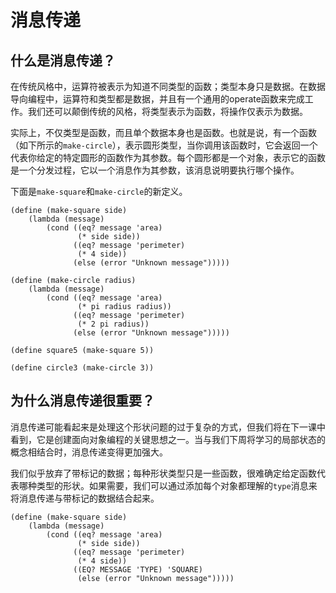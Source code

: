# 消息传递

## 什么是消息传递？

在传统风格中，运算符被表示为知道不同类型的函数；类型本身只是数据。在数据导向编程中，运算符和类型都是数据，并且有一个通用的operate函数来完成工作。我们还可以颠倒传统的风格，将类型表示为函数，将操作仅表示为数据。

实际上，不仅类型是函数，而且单个数据本身也是函数。也就是说，有一个函数（如下所示的`make-circle`），表示圆形类型，当你调用该函数时，它会返回一个代表你给定的特定圆形的函数作为其参数。每个圆形都是一个对象，表示它的函数是一个分发过程，它以一个消息作为其参数，该消息说明要执行哪个操作。

下面是`make-square`和`make-circle`的新定义。

```
(define (make-square side)
    (lambda (message)
        (cond ((eq? message 'area)
               (* side side))
              ((eq? message 'perimeter)
               (* 4 side))
              (else (error "Unknown message")))))

(define (make-circle radius)
    (lambda (message)
        (cond ((eq? message 'area)
               (* pi radius radius))
              ((eq? message 'perimeter)
               (* 2 pi radius))
              (else (error "Unknown message")))))

(define square5 (make-square 5))

(define circle3 (make-circle 3)) 
```

## 为什么消息传递很重要？

消息传递可能看起来是处理这个形状问题的过于复杂的方式，但我们将在下一课中看到，它是创建面向对象编程的关键思想之一。当与我们下周将学习的局部状态的概念相结合时，消息传递变得更加强大。

我们似乎放弃了带标记的数据；每种形状类型只是一些函数，很难确定给定函数代表哪种类型的形状。如果需要，我们可以通过添加每个对象都理解的`type`消息来将消息传递与带标记的数据结合起来。

```
(define (make-square side)
    (lambda (message)
        (cond ((eq? message 'area)
               (* side side))
              ((eq? message 'perimeter)
               (* 4 side))
              ((EQ? MESSAGE 'TYPE) 'SQUARE)
               (else (error "Unknown message"))))) 
```
